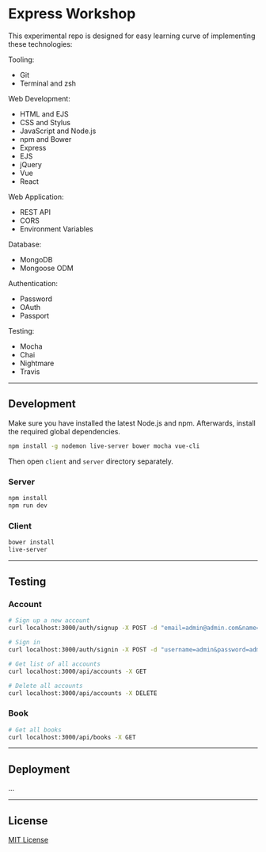 # Express Workshop

This experimental repo is designed for easy learning curve of implementing these technologies:

Tooling:

* Git
* Terminal and zsh

Web Development:

* HTML and EJS
* CSS and Stylus
* JavaScript and Node.js
* npm and Bower
* Express
* EJS
* jQuery
* Vue
* React

Web Application:

* REST API
* CORS
* Environment Variables

Database:

* MongoDB
* Mongoose ODM

Authentication:

* Password
* OAuth
* Passport

Testing:

* Mocha
* Chai
* Nightmare
* Travis

--------------------------------------------------------------------------------

## Development

Make sure you have installed the latest Node.js and npm. Afterwards, install the required global dependencies.

```sh
npm install -g nodemon live-server bower mocha vue-cli
```

Then open `client` and `server` directory separately.

### Server

```sh
npm install
npm run dev
```

### Client

```sh
bower install
live-server
```

--------------------------------------------------------------------------------

## Testing

### Account

```sh
# Sign up a new account
curl localhost:3000/auth/signup -X POST -d "email=admin@admin.com&name=Administrator&username=admin&password=admin"

# Sign in
curl localhost:3000/auth/signin -X POST -d "username=admin&password=admin"

# Get list of all accounts
curl localhost:3000/api/accounts -X GET

# Delete all accounts
curl localhost:3000/api/accounts -X DELETE
```

### Book

```sh
# Get all books
curl localhost:3000/api/books -X GET
```

--------------------------------------------------------------------------------

## Deployment

...

--------------------------------------------------------------------------------

## License

[MIT License](https://mit-license.org)
